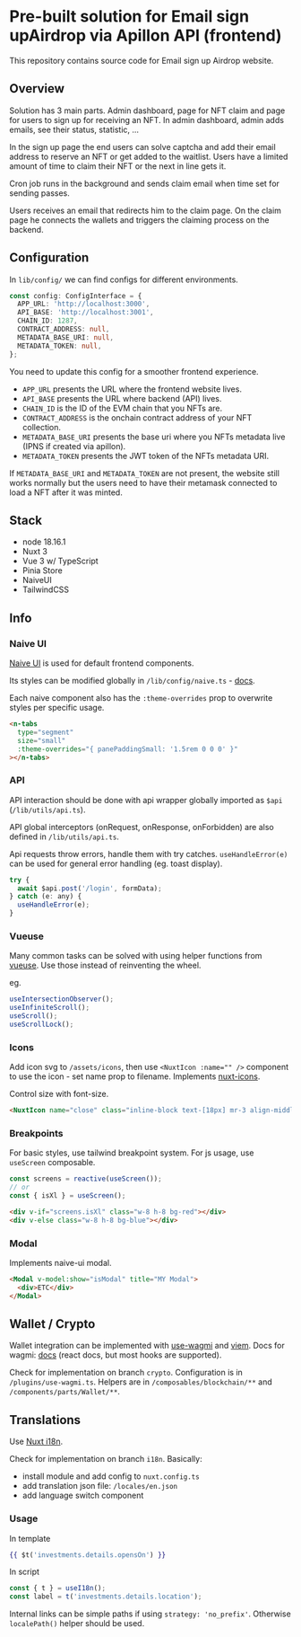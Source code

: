 # Pre-built solution for Email sign upAirdrop via Apillon API (frontend)

This repository contains source code for Email sign up Airdrop website.

## Overview

Solution has 3 main parts. Admin dashboard, page for NFT claim and page for users to sign up for receiving an NFT.
In admin dashboard, admin adds emails, see their status, statistic, ...

In the sign up page the end users can solve captcha and add their email address to reserve an NFT or get added to the waitlist. Users have a limited amount of time to claim their NFT or the next in line gets it.

Cron job runs in the background and sends claim email when time set for sending passes.

Users receives an email that redirects him to the claim page. On the claim page he connects the wallets and triggers the claiming process on the backend.

## Configuration

In `lib/config/` we can find configs for different environments.

```ts
const config: ConfigInterface = {
  APP_URL: 'http://localhost:3000',
  API_BASE: 'http://localhost:3001',
  CHAIN_ID: 1287,
  CONTRACT_ADDRESS: null,
  METADATA_BASE_URI: null,
  METADATA_TOKEN: null,
};
```

You need to update this config for a smoother frontend experience.

- `APP_URL` presents the URL where the frontend website lives.
- `API_BASE` presents the URL where backend (API) lives.
- `CHAIN_ID` is the ID of the EVM chain that you NFTs are.
- `CONTRACT_ADDRESS` is the onchain contract address of your NFT collection.
- `METADATA_BASE_URI` presents the base uri where you NFTs metadata live (IPNS if created via apillon).
- `METADATA_TOKEN` presents the JWT token of the NFTs metadata URI.

If `METADATA_BASE_URI` and `METADATA_TOKEN` are not present, the website still works normally but the users need to have their metamask connected to load a NFT after it was minted.

## Stack

- node 18.16.1
- Nuxt 3
- Vue 3 w/ TypeScript
- Pinia Store
- NaiveUI
- TailwindCSS

## Info

### Naive UI

[Naive UI](https://www.naiveui.com/en-US/os-theme) is used for default frontend components.

Its styles can be modified globally in `/lib/config/naive.ts` - [docs](https://www.naiveui.com/en-US/os-theme/docs/customize-theme#Customizing-theme-vars-in-TypeScript).

Each naive component also has the `:theme-overrides` prop to overwrite styles per specific usage.

```html
<n-tabs
  type="segment"
  size="small"
  :theme-overrides="{ panePaddingSmall: '1.5rem 0 0 0' }"
></n-tabs>
```

### API

API interaction should be done with api wrapper globally imported as `$api` (`/lib/utils/api.ts`).

API global interceptors (onRequest, onResponse, onForbidden) are also defined in `/lib/utils/api.ts`.

Api requests throw errors, handle them with try catches. `useHandleError(e)` can be used for general error handling (eg. toast display).

```js
try {
  await $api.post('/login', formData);
} catch (e: any) {
  useHandleError(e);
}
```

### Vueuse

Many common tasks can be solved with using helper functions from [vueuse](https://vueuse.org/functions.html). Use those instead of reinventing the wheel.

eg.

```js
useIntersectionObserver();
useInfiniteScroll();
useScroll();
useScrollLock();
```

### Icons

Add icon svg to `/assets/icons`, then use `<NuxtIcon :name="" />` component to use the icon - set name prop to filename. Implements [nuxt-icons](https://github.com/gitFoxCode/nuxt-icons).

Control size with font-size.

```html
<NuxtIcon name="close" class="inline-block text-[18px] mr-3 align-middle" />
```

### Breakpoints

For basic styles, use tailwind breakpoint system. For js usage, use `useScreen` composable.

```js
const screens = reactive(useScreen());
// or
const { isXl } = useScreen();
```

```html
<div v-if="screens.isXl" class="w-8 h-8 bg-red"></div>
<div v-else class="w-8 h-8 bg-blue"></div>
```

### Modal

Implements naive-ui modal.

```html
<Modal v-model:show="isModal" title="MY Modal">
  <div>ETC</div>
</Modal>
```

## Wallet / Crypto

Wallet integration can be implemented with [use-wagmi](https://github.com/unicape/use-wagmi) and [viem](https://viem.sh/). Docs for wagmi: [docs](https://wagmi.sh/react/getting-started) (react docs, but most hooks are supported).

Check for implementation on branch `crypto`.
Configuration is in `/plugins/use-wagmi.ts`.
Helpers are in `/composables/blockchain/**` and `/components/parts/Wallet/**`.

## Translations

Use [Nuxt i18n](https://github.com/nuxt-modules/i18n).

Check for implementation on branch `i18n`. Basically:

- install module and add config to `nuxt.config.ts`
- add translation json file: `/locales/en.json`
- add language switch component

### Usage

In template

```handlebars
{{ $t('investments.details.opensOn') }}
```

In script

```js
const { t } = useI18n();
const label = t('investments.details.location');
```

Internal links can be simple paths if using `strategy: 'no_prefix'`. Otherwise `localePath()` helper should be used.
